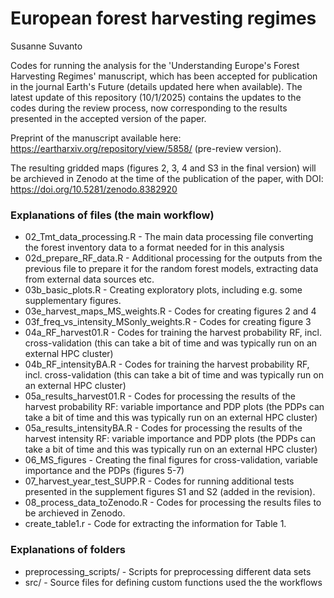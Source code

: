 # European forest harvesting regimes

Susanne Suvanto

Codes for running the analysis for the 'Understanding Europe's Forest Harvesting Regimes' manuscript, which has been accepted for publication in the journal Earth's Future (details updated here when available). The latest update of this repository (10/1/2025) contains the updates to the codes during the review process, now corresponding to the results presented in the accepted version of the paper.

Preprint of the manuscript available here: https://eartharxiv.org/repository/view/5858/ (pre-review version).

The resulting gridded maps (figures 2, 3, 4 and S3 in the final version) will be archieved in Zenodo at the time of the publication of the paper, with DOI: https://doi.org/10.5281/zenodo.8382920

### Explanations of files (the main workflow)

* 02_Tmt_data_processing.R - The main data processing file converting the forest inventory data to a format needed for in this analysis
* 02d_prepare_RF_data.R - Additional processing for the outputs from the previous file to prepare it for the random forest models, extracting data from external data sources etc.
* 03b_basic_plots.R - Creating exploratory plots, including e.g. some supplementary figures.
* 03e_harvest_maps_MS_weights.R - Codes for creating figures 2 and 4
* 03f_freq_vs_intensity_MSonly_weights.R - Codes for creating figure 3
* 04a_RF_harvest01.R - Codes for training the harvest probability RF, incl. cross-validation (this can take a bit of time and was typically run on an external HPC cluster)
* 04b_RF_intensityBA.R - Codes for training the harvest probability RF, incl. cross-validation (this can take a bit of time and was typically run on an external HPC cluster)
* 05a_results_harvest01.R - Codes for processing the results of the harvest probability RF: variable importance and PDP plots (the PDPs can take a bit of time and this was typically run on an external HPC cluster)
* 05a_results_intensityBA.R - Codes for processing the results of the harvest intensity RF: variable importance and PDP plots (the PDPs can take a bit of time and this was typically run on an external HPC cluster)
* 06_MS_figures - Creating the final figures for cross-validation, variable importance and the PDPs (figures 5-7)
* 07_harvest_year_test_SUPP.R - Codes for running additional tests presented in the supplement figures S1 and S2 (added in the revision).
* 08_process_data_toZenodo.R - Codes for processing the results files to be archieved in Zenodo.
* create_table1.r - Code for extracting the information for Table 1.

### Explanations of folders

* preprocessing_scripts/ - Scripts for preprocessing different data sets
* src/ - Source files for defining custom functions used the the workflows
